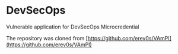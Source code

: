 # DevSecOps
Vulnerable application for DevSecOps Microcredential

The repository was cloned from [https://github.com/erev0s/VAmPI](https://github.com/erev0s/VAmPI)
